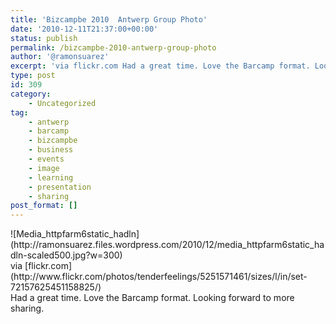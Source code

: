 ```yaml
---
title: 'Bizcampbe 2010  Antwerp Group Photo'
date: '2010-12-11T21:37:00+00:00'
status: publish
permalink: /bizcampbe-2010-antwerp-group-photo
author: '@ramonsuarez'
excerpt: 'via flickr.com Had a great time. Love the Barcamp format. Looking forward to more sharing.'
type: post
id: 309
category:
    - Uncategorized
tag:
    - antwerp
    - barcamp
    - bizcampbe
    - business
    - events
    - image
    - learning
    - presentation
    - sharing
post_format: []
---
```

<div class="posterous_bookmarklet_entry"><div class="p_embed p_image_embed">![Media_httpfarm6static_hadln](http://ramonsuarez.files.wordpress.com/2010/12/media_httpfarm6static_hadln-scaled500.jpg?w=300)</div><div class="posterous_quote_citation">via [flickr.com](http://www.flickr.com/photos/tenderfeelings/5251571461/sizes/l/in/set-72157625451158825/)</div>Had a great time. Love the Barcamp format. Looking forward to more sharing.

</div>